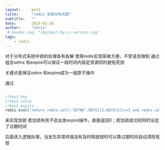 ```yaml
---
layout:     post
title:      "redis 实现分布式锁"
subtitle:   ""
date:       2018-03-20
author:     "chris"
 # header-img: "img/post-bg-js-version.jpg"
tags:
    - redis
---
```


对于分布式系统中锁的处理各有各解
使用redis实现简单方便，不受语言限制
通过组合setnx 和expire可以保证一段时间内锁定资源同时避免死锁

关键点是保证setnx 和expire成为一组原子操作

通过
``` js

//key1 key
//key2 value
//key3 expire
redis.eval("return redis.call('SETNX',KEYS[1],KEYS[2])==1 and redis.call('EXPIRE',KEYS[1],KEYS[3]) or 0 ",key,value,expire) ;
```

来实现加锁
若加锁失败不会出发expire操作，直接返回0；若加锁成功则同时设定了过期时间


后面进入逻辑处理，当发生异常终端没有及时释放锁时可以靠过期时间自动清除死锁



